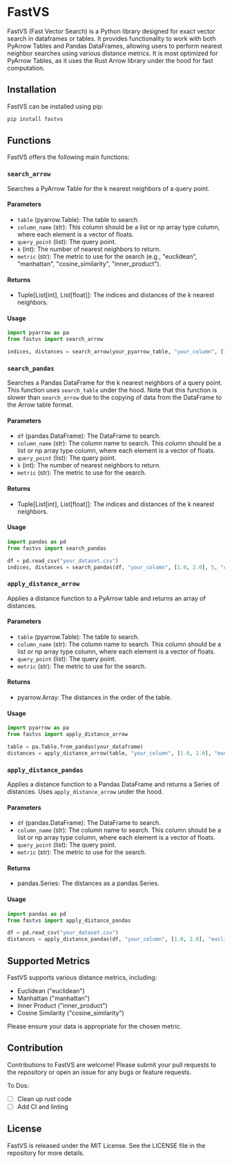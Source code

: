 # FastVS

FastVS (Fast Vector Search) is a Python library designed for exact vector search in dataframes or tables. It provides functionality to work with both PyArrow Tables and Pandas DataFrames, allowing users to perform nearest neighbor searches using various distance metrics. It is most optimized for PyArrow Tables, as it uses the Rust Arrow library under the hood for fast computation.

## Installation

FastVS can be installed using pip:

```bash
pip install fastvs
```

## Functions

FastVS offers the following main functions:

### `search_arrow`

Searches a PyArrow Table for the k nearest neighbors of a query point.

#### Parameters

- `table` (pyarrow.Table): The table to search.
- `column_name` (str): This column should be a list or np array type column, where each element is a vector of floats.
- `query_point` (list): The query point.
- `k` (int): The number of nearest neighbors to return.
- `metric` (str): The metric to use for the search (e.g., "euclidean", "manhattan", "cosine_similarity", "inner_product").

#### Returns

- Tuple[List[int], List[float]]: The indices and distances of the k nearest neighbors.

#### Usage

```python
import pyarrow as pa
from fastvs import search_arrow

indices, distances = search_arrow(your_pyarrow_table, "your_column", [1.0, 2.0], 5, "cosine_similarity")
```

### `search_pandas`

Searches a Pandas DataFrame for the k nearest neighbors of a query point. This function uses `search_table` under the hood. Note that this function is slower than `search_arrow` due to the copying of data from the DataFrame to the Arrow table format.

#### Parameters

- `df` (pandas.DataFrame): The DataFrame to search.
- `column_name` (str): The column name to search. This column should be a list or np array type column, where each element is a vector of floats.
- `query_point` (list): The query point.
- `k` (int): The number of nearest neighbors to return.
- `metric` (str): The metric to use for the search.

#### Returns

- Tuple[List[int], List[float]]: The indices and distances of the k nearest neighbors.

#### Usage

```python
import pandas as pd
from fastvs import search_pandas

df = pd.read_csv("your_dataset.csv")
indices, distances = search_pandas(df, "your_column", [1.0, 2.0], 5, "cosine_similarity")
```

### `apply_distance_arrow`

Applies a distance function to a PyArrow table and returns an array of distances.

#### Parameters

- `table` (pyarrow.Table): The table to search.
- `column_name` (str): The column name to search. This column should be a list or np array type column, where each element is a vector of floats.
- `query_point` (list): The query point.
- `metric` (str): The metric to use for the search.

#### Returns

- pyarrow.Array: The distances in the order of the table.

#### Usage

```python
import pyarrow as pa
from fastvs import apply_distance_arrow

table = pa.Table.from_pandas(your_dataframe)
distances = apply_distance_arrow(table, "your_column", [1.0, 2.0], "euclidean")
```

### `apply_distance_pandas`

Applies a distance function to a Pandas DataFrame and returns a Series of distances. Uses `apply_distance_arrow` under the hood.

#### Parameters

- `df` (pandas.DataFrame): The DataFrame to search.
- `column_name` (str): The column name to search. This column should be a list or np array type column, where each element is a vector of floats.
- `query_point` (list): The query point.
- `metric` (str): The metric to use for the search.

#### Returns

- pandas.Series: The distances as a pandas Series.

#### Usage

```python
import pandas as pd
from fastvs import apply_distance_pandas

df = pd.read_csv("your_dataset.csv")
distances = apply_distance_pandas(df, "your_column", [1.0, 2.0], "euclidean")
```

## Supported Metrics

FastVS supports various distance metrics, including:

- Euclidean ("euclidean")
- Manhattan ("manhattan")
- Inner Product ("inner_product")
- Cosine Similarity ("cosine_similarity")

Please ensure your data is appropriate for the chosen metric.

## Contribution

Contributions to FastVS are welcome! Please submit your pull requests to the repository or open an issue for any bugs or feature requests.

To Dos:

- [ ] Clean up rust code
- [ ] Add CI and linting

## License

FastVS is released under the MIT License. See the LICENSE file in the repository for more details.
